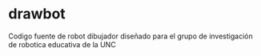 # drawbot
Codigo fuente de robot dibujador diseñado para el grupo de investigación de robotica educativa de la UNC
